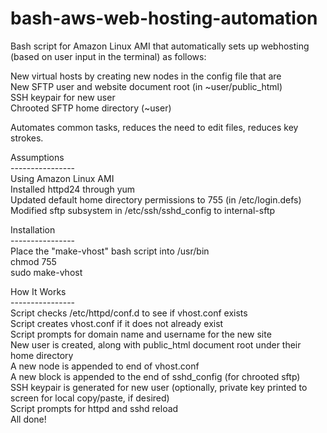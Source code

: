 bash-aws-web-hosting-automation
=========================

Bash script for Amazon Linux AMI that automatically sets up webhosting (based on user input in the terminal) as follows:
   
   New virtual hosts by creating new nodes in the config file that are<br>
   New SFTP user and website document root (in ~user/public_html)<br>
   SSH keypair for new user<br>
   Chrooted SFTP home directory (~user)<br>
   
Automates common tasks, reduces the need to edit files, reduces key strokes.


Assumptions<br>
----------------<br>
Using Amazon Linux AMI<br>
Installed httpd24 through yum<br>
Updated default home directory permissions to 755 (in /etc/login.defs)<br>
Modified sftp subsystem in /etc/ssh/sshd_config to internal-sftp<br>


Installation<br>
----------------<br>
Place the "make-vhost" bash script into /usr/bin<br>
chmod 755<br>
sudo make-vhost<br>


How It Works<br>
----------------<br>
Script checks /etc/httpd/conf.d to see if vhost.conf exists<br>
Script creates vhost.conf if it does not already exist<br>
Script prompts for domain name and username for the new site<br>
New user is created, along with public_html document root under their home directory<br>
A new node is appended to end of vhost.conf<br>
A new block is appended to the end of sshd_config (for chrooted sftp)<br>
SSH keypair is generated for new user (optionally, private key printed to screen for local copy/paste, if desired)<br>
Script prompts for httpd and sshd reload<br>
All done!<br>
